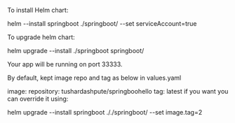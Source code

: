 To install Helm chart:

helm --install springboot ./springboot/ --set serviceAccount=true

To upgrade helm chart:

helm upgrade --install ./springboot springboot/

Your app will be running on port 33333.

By default, kept image repo and tag as below in values.yaml

image:
  repository: tushardashpute/springboohello
  tag: latest
if you want you can override it using:

helm upgrade --install springboot ././springboot/ --set image.tag=2
